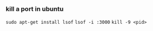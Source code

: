 ### kill a port in ubuntu

`sudo apt-get install lsof`
`lsof -i :3000`
`kill -9 <pid>`

<!-- A	@	0	76.76.21.21	14400	 -->
